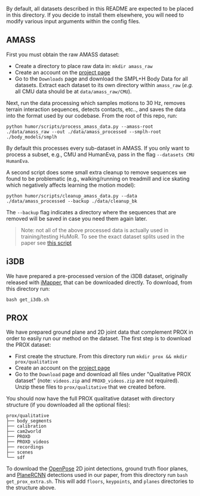 By default, all datasets described in this README are expected to be placed in this directory. If you decide to install them elsewhere, you will need to modify various input arguments within the config files.

## AMASS
First you must obtain the raw AMASS dataset:
* Create a directory to place raw data in: `mkdir amass_raw`
* Create an account on the [project page](https://amass.is.tue.mpg.de/)
* Go to the `Downloads` page and download the SMPL+H Body Data for all datasets. Extract each dataset to its own directory within `amass_raw` (_e.g._ all CMU data should be at `data/amass_raw/CMU`).

Next, run the data processing which samples motions to 30 Hz, removes terrain interaction sequences, detects contacts, etc.., and saves the data into the format used by our codebase. From the root of this repo, run:
```
python humor/scripts/process_amass_data.py --amass-root ./data/amass_raw --out ./data/amass_processed --smplh-root ./body_models/smplh
```
By default this processes every sub-dataset in AMASS. If you only want to process a subset, e.g., CMU and HumanEva, pass in the flag `--datasets CMU HumanEva`.

A second script does some small extra cleanup to remove sequences we found to be problematic (e.g., walking/running on treadmill and ice skating which negatively affects learning the motion model):
```
python humor/scripts/cleanup_amass_data.py --data ./data/amass_processed --backup ./data/cleanup_bk
```
The `--backup` flag indicates a directory where the sequences that are removed will be saved in case you need them again later.

> Note: not all of the above processed data is actually used in training/testing HuMoR. To see the exact dataset splits used in the paper see [this script](../humor/datasets/amass_utils.py)

## i3DB
We have prepared a pre-processed version of the i3DB dataset, originally released with [iMapper](https://github.com/amonszpart/iMapper), that can be downloaded directly. To download, from this directory run:
```
bash get_i3db.sh
```

## PROX
We have prepared ground plane and 2D joint data that complement PROX in order to easily run our method on the dataset. The first step is to download the PROX dataset:
* First create the structure. From this directory run `mkdir prox && mkdir prox/qualitative`
* Create an account on the [project page](https://prox.is.tue.mpg.de/)
* Go to the `Download` page and download all files under "Qualitative PROX dataset" (note: `videos.zip` and `PROXD_videos.zip` are not required). Unzip these files to `prox/qualitative` that we created before.

You should now have the full PROX qualitative dataset with directory structure (if you downloaded all the optional files):
```
prox/qualitative
├── body_segments
├── calibration
├── cam2world
├── PROXD
├── PROXD_videos
├── recordings
├── scenes
└── sdf
```

To download the [OpenPose](https://github.com/CMU-Perceptual-Computing-Lab/openpose) 2D joint detections, ground truth floor planes, and [PlaneRCNN](https://github.com/NVlabs/planercnn) detections used in our paper, from this directory run `bash get_prox_extra.sh`. This will add `floors`, `keypoints`, and `planes` directories to the structure above.